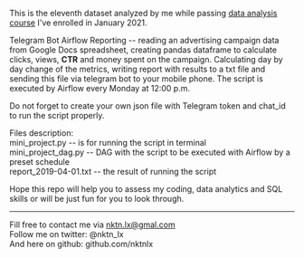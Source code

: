 This is the eleventh dataset analyzed by me while passing [data analysis course](https://karpov.courses/) I've enrolled in January 2021.   


Telegram Bot Airflow Reporting  -- reading an advertising campaign data from Google Docs spreadsheet, creating pandas dataframe to calculate clicks, views, **CTR** and money spent on the campaign. Calculating day by day change of the metrics, writing report with results to a txt file and sending this file via telegram bot to your mobile phone. The script is executed by Airflow every Monday at 12:00 p.m. 

Do not forget to create your own json file with Telegram token and chat_id to run the script properly.  

Files description:  
mini_project.py -- is for running the script in terminal  
mini_project_dag.py -- DAG with the script to be executed with Airflow by a preset schedule  
report_2019-04-01.txt -- the result of running the script  



Hope this repo will help you to assess my coding, data analytics and SQL skills or will be just fun for you to look through.    



--------------------------------------------
Fill free to contact me via nktn.lx@gmal.com  
Follow me on twitter: @nktn_lx  
And here on github: github.com/nktnlx  